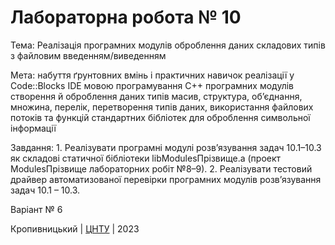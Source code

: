 ﻿# Лабораторна робота № 10

Тема: Реалізація програмних модулів оброблення даних складових типів з файловим введенням/виведенням

Мета: набуття ґрунтовних вмінь і практичних навичок реалізації у Code::Blocks IDE мовою програмування С++ програмних модулів створення й оброблення даних типів масив, структура, об’єднання, множина, перелік, перетворення типів даних, використання файлових потоків та функцій стандартних бібліотек для оброблення символьної інформації

Завдання:
    1. Реалізувати програмні модулі розв’язування задач 10.1–10.3 як складові статичної бібліотеки 
libModulesПрізвище.а (проект ModulesПрізвище лабораторних робіт №8–9).
    2. Реалізувати тестовий драйвер автоматизованої перевірки програмних модулів розв’язування задач
10.1 – 10.3.

Варіант № 6


Кропивницький | <a href="http://www.kntu.kr.ua/">ЦНТУ</a> | 2023